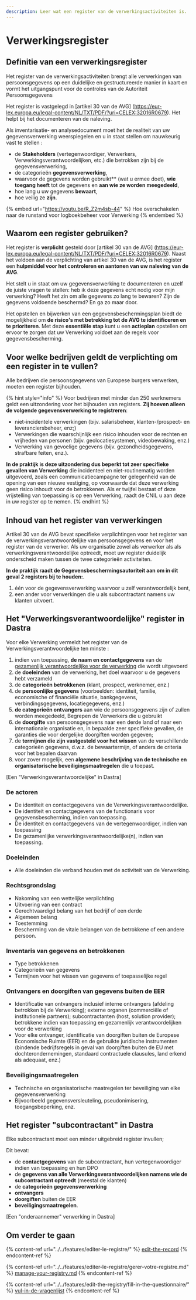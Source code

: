 ```yaml
---
description: Leer wat een register van de verwerkingsactiviteiten is.
---
```


# Verwerkingsregister

## Definitie van een verwerkingsregister

Het register van de verwerkingsactiviteiten brengt alle verwerkingen van persoonsgegevens op een duidelijke en gestructureerde manier in kaart en vormt het uitgangspunt voor de controles van de Autoriteit Persoonsgegevens &#x20;

Het register is vastgelegd in [artikel 30 van de AVG] (https://eur-lex.europa.eu/legal-content/NL/TXT/PDF/?uri=CELEX:32016R0679). Het helpt bij het documenteren van de naleving.

Als inventarisatie- en analysedocument moet het de realiteit van uw gegevensverwerking weerspiegelen en u in staat stellen om nauwkeurig vast te stellen :

* de **Stakeholders** (vertegenwoordiger, Verwerkers, Verwerkingsverantwoordelijken, etc.) die betrokken zijn bij de gegevensverwerking,
* de categorieën **gegevensverwerking**,
* waarvoor de gegevens worden gebruikt** (wat u ermee doet), **wie toegang heeft** tot de gegevens en **aan wie ze worden meegedeeld**,
* hoe lang u uw gegevens **bewaart**,
* hoe veilig ze **zijn**.

{% embed url="https://youtu.be/R_Z2m4sb-44" %}
Hoe overschakelen naar de runstand voor logboekbeheer voor Verwerking
{% endembed %}

## Waarom een register gebruiken?

&#x20;Het register is **verplicht** gesteld door [artikel 30 van de AVG] (https://eur-lex.europa.eu/legal-content/NL/TXT/PDF/?uri=CELEX:32016R0679). Naast het voldoen aan de verplichting van artikel 30 van de AVG, is het register een **hulpmiddel voor het controleren en aantonen van uw naleving van de AVG**. &#x20;

Het stelt u in staat om uw gegevensverwerking te documenteren en uzelf de juiste vragen te stellen: heb ik deze gegevens echt nodig voor mijn verwerking? Heeft het zin om alle gegevens zo lang te bewaren? Zijn de gegevens voldoende beschermd? En ga zo maar door.

Het opstellen en bijwerken van een gegevensbeschermingsplan biedt de mogelijkheid om **de risico's met betrekking tot de AVG te identificeren en te prioriteren**. Met deze **essentiële stap** kunt u een **actieplan** opstellen om ervoor te zorgen dat uw Verwerking voldoet aan de regels voor gegevensbescherming.

## Voor welke bedrijven geldt de verplichting om een register in te vullen?

Alle bedrijven die persoonsgegevens van Europese burgers verwerken, moeten een register bijhouden.

{% hint style="info" %}
Voor bedrijven met minder dan 250 werknemers geldt een uitzondering voor het bijhouden van registers. **Zij hoeven alleen de volgende gegevensverwerking te registreren**:

* niet-incidentele verwerkingen (bijv. salarisbeheer, klanten-/prospect- en leveranciersbeheer, enz;)
* Verwerkingen die waarschijnlijk een risico inhouden voor de rechten en vrijheden van personen (bijv. geolocatiesystemen, videobewaking, enz.)
* Verwerking van gevoelige gegevens (bijv. gezondheidsgegevens, strafbare feiten, enz.).

**In de praktijk is deze uitzondering dus beperkt tot zeer specifieke gevallen van Verwerking** die incidenteel en niet-routinematig worden uitgevoerd, zoals een communicatiecampagne ter gelegenheid van de opening van een nieuwe vestiging, op voorwaarde dat deze verwerking geen risico inhoudt voor de betrokkenen. Als er twijfel bestaat of deze vrijstelling van toepassing is op een Verwerking, raadt de CNIL u aan deze in uw register op te nemen.
{% endhint %}

## Inhoud van het register van verwerkingen

Artikel 30 van de AVG bevat specifieke verplichtingen voor het register van de verwerkingsverantwoordelijke van persoonsgegevens en voor het register van de verwerker. Als uw organisatie zowel als verwerker als als verwerkingsverantwoordelijke optreedt, moet uw register duidelijk onderscheid maken tussen de twee categorieën activiteiten.

**In de praktijk raadt de Gegevensbeschermingsautoriteit aan om in dit geval 2 registers bij te houden:**.

1. één voor de gegevensverwerking waarvoor u zelf verantwoordelijk bent,
2. een ander voor verwerkingen die u als subcontractant namens uw klanten uitvoert.

## Het "Verwerkingsverantwoordelijke" register in Dastra

Voor elke Verwerking vermeldt het register van de Verwerkingsverantwoordelijke ten minste :

1. indien van toepassing, **de naam en contactgegevens** van de [gezamenlijk verantwoordelijke voor de verwerking](https://eur-lex.europa.eu/legal-content/NL/TXT/PDF/?uri=CELEX:32016R0679) die wordt uitgevoerd
2. de **doeleinden** van de verwerking, het doel waarvoor u de gegevens hebt verzameld
3. de **categorieën betrokkenen** (klant, prospect, werknemer, enz.)
4. de **persoonlijke gegevens** (voorbeelden: identiteit, familie, economische of financiële situatie, bankgegevens, verbindingsgegevens, locatiegegevens, enz.)
5. **de categorieën ontvangers** aan wie de persoonsgegevens zijn of zullen worden meegedeeld, Begrepen de Verwerkers die u gebruikt
6. de **doorgifte** van persoonsgegevens naar een derde land of naar een internationale organisatie en, in bepaalde zeer specifieke gevallen, de garanties die voor dergelijke doorgiften worden gegeven;
7. de **termijnen die zijn vastgesteld voor het wissen** van de verschillende categorieën gegevens, d.w.z. de bewaartermijn, of anders de criteria voor het bepalen daarvan
8. voor zover mogelijk, een **algemene beschrijving van de technische en organisatorische beveiligingsmaatregelen** die u toepast.

[Een "Verwerkingsverantwoordelijke" in Dastra]

### De actoren&#x20;

* De identiteit en contactgegevens van de Verwerkingsverantwoordelijke.
* De identiteit en contactgegevens van de functionaris voor gegevensbescherming, indien van toepassing.
* De identiteit en contactgegevens van de vertegenwoordiger, indien van toepassing
* De gezamenlijke verwerkingsverantwoordelijke(n), indien van toepassing.

### Doeleinden

* Alle doeleinden die verband houden met de activiteit van de Verwerking.

### Rechtsgrondslag

* Nakoming van een wettelijke verplichting&#x20;
* Uitvoering van een contract
* Gerechtvaardigd belang van het bedrijf of een derde
* Algemeen belang
* Toestemming&#x20;
* Bescherming van de vitale belangen van de betrokkene of een andere persoon.

### Inventaris van gegevens en betrokkenen

* Type betrokkenen
* Categorieën van gegevens&#x20;
* Termijnen voor het wissen van gegevens of toepasselijke regel

### Ontvangers en doorgiften van gegevens buiten de EER&#x20;

* &#x20;Identificatie van ontvangers inclusief interne ontvangers (afdeling betrokken bij de Verwerking); externe organen (commerciële of institutionele partners); subcontractanten (host, solution provider); betrokkene indien van toepassing en gezamenlijk verantwoordelijken voor de verwerking&#x20;
* Voor elke ontvanger, identificatie van doorgiften buiten de Europese Economische Ruimte (EER) en de gebruikte juridische instrumenten (bindende bedrijfsregels in geval van doorgiften buiten de EU met dochterondernemingen, standaard contractuele clausules, land erkend als adequaat, enz.)



### Beveiligingsmaatregelen

* Technische en organisatorische maatregelen ter beveiliging van elke gegevensverwerking&#x20;
* Bijvoorbeeld gegevensversleuteling, pseudonimisering, toegangsbeperking, enz.



## Het register "subcontractant" in Dastra

Elke subcontractant moet een minder uitgebreid register &#x20; invullen;

Dit bevat:&#x20;

* de **contactgegevens** van de subcontractant, hun vertegenwoordiger indien van toepassing en hun DPO&#x20;
* de **gegevens van alle Verwerkingsverantwoordelijken namens wie de subcontractant optreedt** (meestal de klanten)
* de **categorieën gegevensverwerking**
* **ontvangers**&#x20;
* **doorgiften** buiten de EER
* **beveiligingsmaatregelen**.



[Een "onderaannemer" verwerking in Dastra]

## Om verder te gaan

{% content-ref url="../../features/editer-le-registre/" %}
[edit-the-record](../../features/editer-le-registre/)
{% endcontent-ref %}

{% content-ref url="../../features/editer-le-registre/gerer-votre-registre.md" %}
[manage-your-registry.md](../../features/edit-the-registry/manage-your-registry.md)
{% endcontent-ref %}

{% content-ref url="../../features/edit-the-registry/fill-in-the-questionnaire/" %}
[vul-in-de-vragenlijst](../../features/edit-the-registry/fill-in-the-questionnaire/)
{% endcontent-ref %}
